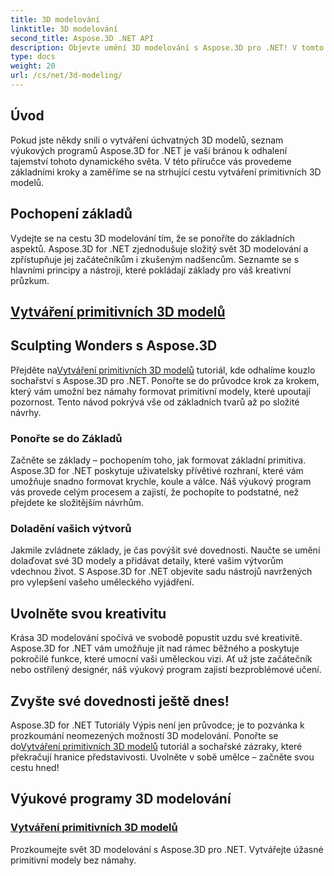 ```yaml
---
title: 3D modelování
linktitle: 3D modelování
second_title: Aspose.3D .NET API
description: Objevte umění 3D modelování s Aspose.3D pro .NET! V tomto komplexním tutoriálu snadno vytvářejte úchvatné primitivní modely. Popusťte uzdu své kreativitě ještě dnes.
type: docs
weight: 20
url: /cs/net/3d-modeling/
---
```


## Úvod

Pokud jste někdy snili o vytváření úchvatných 3D modelů, seznam výukových programů Aspose.3D for .NET je vaší bránou k odhalení tajemství tohoto dynamického světa. V této příručce vás provedeme základními kroky a zaměříme se na strhující cestu vytváření primitivních 3D modelů.

## Pochopení základů

Vydejte se na cestu 3D modelování tím, že se ponoříte do základních aspektů. Aspose.3D for .NET zjednodušuje složitý svět 3D modelování a zpřístupňuje jej začátečníkům i zkušeným nadšencům. Seznamte se s hlavními principy a nástroji, které pokládají základy pro váš kreativní průzkum.

## [Vytváření primitivních 3D modelů](./primitive-3d-models/)

## Sculpting Wonders s Aspose.3D

 Přejděte na[Vytváření primitivních 3D modelů](./primitive-3d-models/) tutoriál, kde odhalíme kouzlo sochařství s Aspose.3D pro .NET. Ponořte se do průvodce krok za krokem, který vám umožní bez námahy formovat primitivní modely, které upoutají pozornost. Tento návod pokrývá vše od základních tvarů až po složité návrhy.

### Ponořte se do Základů

Začněte se základy – pochopením toho, jak formovat základní primitiva. Aspose.3D for .NET poskytuje uživatelsky přívětivé rozhraní, které vám umožňuje snadno formovat krychle, koule a válce. Náš výukový program vás provede celým procesem a zajistí, že pochopíte to podstatné, než přejdete ke složitějším návrhům.

### Doladění vašich výtvorů

Jakmile zvládnete základy, je čas povýšit své dovednosti. Naučte se umění dolaďovat své 3D modely a přidávat detaily, které vašim výtvorům vdechnou život. S Aspose.3D for .NET objevíte sadu nástrojů navržených pro vylepšení vašeho uměleckého vyjádření.

## Uvolněte svou kreativitu

Krása 3D modelování spočívá ve svobodě popustit uzdu své kreativitě. Aspose.3D for .NET vám umožňuje jít nad rámec běžného a poskytuje pokročilé funkce, které umocní vaši uměleckou vizi. Ať už jste začátečník nebo ostřílený designér, náš výukový program zajistí bezproblémové učení.

## Zvyšte své dovednosti ještě dnes!

Aspose.3D for .NET Tutoriály Výpis není jen průvodce; je to pozvánka k prozkoumání neomezených možností 3D modelování. Ponořte se do[Vytváření primitivních 3D modelů](./primitive-3d-models/) tutoriál a sochařské zázraky, které překračují hranice představivosti. Uvolněte v sobě umělce – začněte svou cestu hned!
## Výukové programy 3D modelování
### [Vytváření primitivních 3D modelů](./primitive-3d-models/)
Prozkoumejte svět 3D modelování s Aspose.3D pro .NET. Vytvářejte úžasné primitivní modely bez námahy.